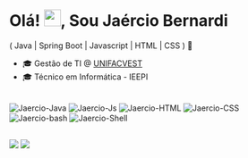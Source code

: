 <h1 align="left">Olá! <img src="https://raw.githubusercontent.com/kaueMarques/kaueMarques/master/hi.gif" height="30px">, Sou Jaércio Bernardi</h1>

( Java | Spring Boot | Javascript | HTML | CSS ) 🚀<br>
- 🎓 Gestão de TI @ [UNIFACVEST](https://www.unifacvest.edu.br/)
- 🎓 Técnico em Informática - IEEPI


<div style="display: inline_block"><br>  
  <img align="center" alt="Jaercio-Java" src="https://img.shields.io/badge/Java-ED8B00?style=for-the-badge&logo=openjdk&logoColor=white">
  <img align="center" alt="Jaercio-Js" src="https://img.shields.io/badge/JavaScript-323330?style=for-the-badge&logo=javascript&logoColor=F7DF1E">
  <img align="center" alt="Jaercio-HTML" src="https://img.shields.io/badge/HTML5-E34F26?style=for-the-badge&logo=html5&logoColor=white">
  <img align="center" alt="Jaercio-CSS" src="https://img.shields.io/badge/CSS3-1572B6?style=for-the-badge&logo=css3&logoColor=white">
  <img align="center" alt="Jaercio-bash" src="https://img.shields.io/badge/GNU%20Bash-4EAA25?style=for-the-badge&logo=GNU%20Bash&logoColor=white">
  <img align="center" alt="Jaercio-Shell" src="https://img.shields.io/badge/Shell_Script-121011?style=for-the-badge&logo=gnu-bash&logoColor=white">
</div>

          


  
  ##
 
<div> 
  <a href="https://www.linkedin.com/in/jaercio-bernardi-de-moura-262193232" target="_blank"><img src="https://img.shields.io/badge/-LinkedIn-%230077B5?style=for-the-badge&logo=linkedin&logoColor=white" target="_blank"></a> 
  <a href = "mailto:cjaerciobernardi.007@gmail.com"><img src="https://img.shields.io/badge/-Gmail-%23333?style=for-the-badge&logo=gmail&logoColor=white" target="_blank"></a>
  
</div>

<!--
**jaerciobernardi/jaerciobernardi** is a ✨ _special_ ✨ repository because its `README.md` (this file) appears on your GitHub profile.

Here are some ideas to get you started:

- 🔭 I’m currently working on ...
- 🌱 I’m currently learning ...
- 👯 I’m looking to collaborate on ...
- 🤔 I’m looking for help with ...
- 💬 Ask me about ...
- 📫 How to reach me: ...
- 😄 Pronouns: ...
- ⚡ Fun fact: ...
-->
